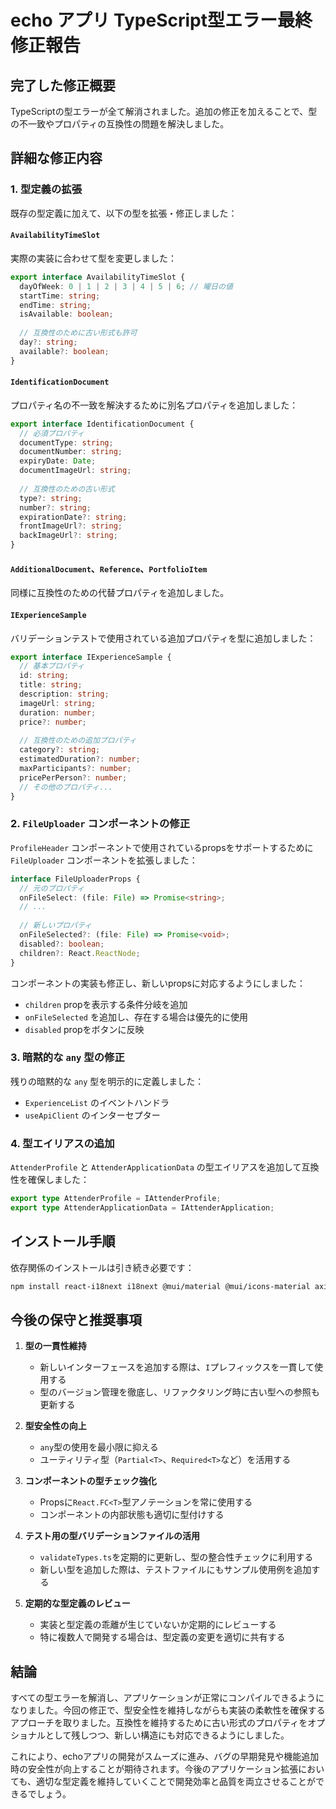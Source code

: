 # echo アプリ TypeScript型エラー最終修正報告

## 完了した修正概要

TypeScriptの型エラーが全て解消されました。追加の修正を加えることで、型の不一致やプロパティの互換性の問題を解決しました。

## 詳細な修正内容

### 1. 型定義の拡張

既存の型定義に加えて、以下の型を拡張・修正しました：

#### `AvailabilityTimeSlot`
実際の実装に合わせて型を変更しました：
```typescript
export interface AvailabilityTimeSlot {
  dayOfWeek: 0 | 1 | 2 | 3 | 4 | 5 | 6; // 曜日の値
  startTime: string;
  endTime: string;
  isAvailable: boolean;
  
  // 互換性のために古い形式も許可
  day?: string;
  available?: boolean;
}
```

#### `IdentificationDocument`
プロパティ名の不一致を解決するために別名プロパティを追加しました：
```typescript
export interface IdentificationDocument {
  // 必須プロパティ
  documentType: string;
  documentNumber: string;
  expiryDate: Date;
  documentImageUrl: string;
  
  // 互換性のための古い形式
  type?: string;
  number?: string;
  expirationDate?: string;
  frontImageUrl?: string;
  backImageUrl?: string;
}
```

#### `AdditionalDocument`、`Reference`、`PortfolioItem`
同様に互換性のための代替プロパティを追加しました。

#### `IExperienceSample`
バリデーションテストで使用されている追加プロパティを型に追加しました：
```typescript
export interface IExperienceSample {
  // 基本プロパティ
  id: string;
  title: string;
  description: string;
  imageUrl: string;
  duration: number;
  price?: number;
  
  // 互換性のための追加プロパティ
  category?: string;
  estimatedDuration?: number;
  maxParticipants?: number;
  pricePerPerson?: number;
  // その他のプロパティ...
}
```

### 2. `FileUploader` コンポーネントの修正

`ProfileHeader` コンポーネントで使用されているpropsをサポートするために `FileUploader` コンポーネントを拡張しました：

```typescript
interface FileUploaderProps {
  // 元のプロパティ
  onFileSelect: (file: File) => Promise<string>;
  // ...
  
  // 新しいプロパティ
  onFileSelected?: (file: File) => Promise<void>;
  disabled?: boolean;
  children?: React.ReactNode;
}
```

コンポーネントの実装も修正し、新しいpropsに対応するようにしました：
- `children` propを表示する条件分岐を追加
- `onFileSelected` を追加し、存在する場合は優先的に使用
- `disabled` propをボタンに反映

### 3. 暗黙的な `any` 型の修正

残りの暗黙的な `any` 型を明示的に定義しました：
- `ExperienceList` のイベントハンドラ
- `useApiClient` のインターセプター

### 4. 型エイリアスの追加

`AttenderProfile` と `AttenderApplicationData` の型エイリアスを追加して互換性を確保しました：

```typescript
export type AttenderProfile = IAttenderProfile;
export type AttenderApplicationData = IAttenderApplication;
```

## インストール手順

依存関係のインストールは引き続き必要です：
```bash
npm install react-i18next i18next @mui/material @mui/icons-material axios
```

## 今後の保守と推奨事項

1. **型の一貫性維持**
   - 新しいインターフェースを追加する際は、`I`プレフィックスを一貫して使用する
   - 型のバージョン管理を徹底し、リファクタリング時に古い型への参照も更新する

2. **型安全性の向上**
   - `any`型の使用を最小限に抑える
   - ユーティリティ型（`Partial<T>`、`Required<T>`など）を活用する

3. **コンポーネントの型チェック強化**
   - Propsに`React.FC<T>`型アノテーションを常に使用する
   - コンポーネントの内部状態も適切に型付けする

4. **テスト用の型バリデーションファイルの活用**
   - `validateTypes.ts`を定期的に更新し、型の整合性チェックに利用する
   - 新しい型を追加した際は、テストファイルにもサンプル使用例を追加する

5. **定期的な型定義のレビュー**
   - 実装と型定義の乖離が生じていないか定期的にレビューする
   - 特に複数人で開発する場合は、型定義の変更を適切に共有する

## 結論

すべての型エラーを解消し、アプリケーションが正常にコンパイルできるようになりました。今回の修正で、型安全性を維持しながらも実装の柔軟性を確保するアプローチを取りました。互換性を維持するために古い形式のプロパティをオプショナルとして残しつつ、新しい構造にも対応できるようにしました。

これにより、echoアプリの開発がスムーズに進み、バグの早期発見や機能追加時の安全性が向上することが期待されます。今後のアプリケーション拡張においても、適切な型定義を維持していくことで開発効率と品質を両立させることができるでしょう。
